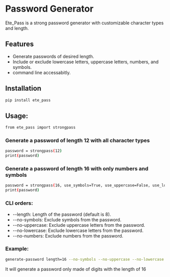 # Password Generator

Ete_Pass is a strong password generator with customizable character types and length.

## Features

- Generate passwords of desired length.
- Include or exclude lowercase letters, uppercase letters, numbers, and symbols.
- command line accessabitly.

## Installation

```sh
pip install ete_pass
```

## Usage:
```sh
from ete_pass import strongpass
```

### Generate a password of length 12 with all character types
```sh
password = strongpass(12)
print(password)
```
### Generate a password of length 16 with only numbers and symbols
```sh
password = strongpass(16, use_symbols=True, use_uppercase=False, use_lowercase=False, use_numbers=True)
print(password)
```


### CLI orders:
  -  --length: Length of the password (default is 8).
  -  --no-symbols: Exclude symbols from the password.
  -  --no-uppercase: Exclude uppercase letters from the password.
  -  --no-lowercase: Exclude lowercase letters from the password.
  -  --no-numbers: Exclude numbers from the password.

### Example:
```sh
generate-password length=16 --no-symbols --no-uppercase --no-lowercase
```
It will generate a password only made of digits with the length of 16

